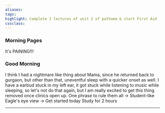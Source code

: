 ```yaml
---
aliases:  
tags:
highlight: Complete 2 lectures of unit 2 of pathoma & start First Aid
cssclass:
---
```

### Morning Pages
It's PAINING!!!
### Good Morning
I think I had a nightmare like thing about Mama, since he returned back to gurgaon, but other than that, uneventful sleep with a quicker onset as well.
I have a earbud stuck in my left ear, it got stuck while listening to music while sleeping, so let's not do that again, but I am really excited to get this thing removed once clinics open up.
One phrase to rule them all → Student-like
Eagle's eye view → Get started today
Study for 2 hours



--- 


